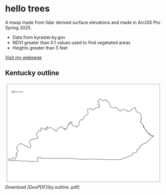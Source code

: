 # hello trees

A maop made from lidar derived surface elevations and made in ArcGIS Pro Spring 2025.

* Data from kyraster.ky.gov
* NDVI greater than 0.1 values used to find vegetated areas
* Heights greater than 5 feet

[Visit my webpage](#)



## Kentucky outline

![Kentucky outline](ky.outline..jpg)
*Download [GeoPDF]*(ky.outline..pdf)